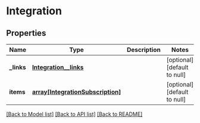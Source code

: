 # Integration

## Properties
Name | Type | Description | Notes
------------ | ------------- | ------------- | -------------
**_links** | [**Integration__links**](Integration__links.md) |  | [optional] [default to null]
**items** | [**array[IntegrationSubscription]**](IntegrationSubscription.md) |  | [optional] [default to null]

[[Back to Model list]](../README.md#documentation-for-models) [[Back to API list]](../README.md#documentation-for-api-endpoints) [[Back to README]](../README.md)



